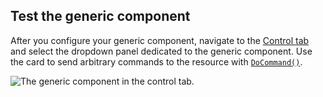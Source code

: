 ## Test the generic component

After you configure your generic component, navigate to the [Control tab](/fleet/machines/#control) and select the dropdown panel dedicated to the generic component.
Use the card to send arbitrary commands to the resource with [`DoCommand()`](/build/configure/components/generic/#docommand).

![The generic component in the control tab.](/build/configure/components/generic/generic-control.png)